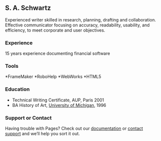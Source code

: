 ## S. A. Schwartz

Experienced writer skilled in research, planning, drafting and collaboration. Effective communicator focusing on accuracy, readability, usability, and efficiency, to meet corporate and user objectives.

### Experience

15 years experience documenting financial software

### Tools

*FrameMaker
*RoboHelp
*WebWorks
*HTML5

### Education

* Technical Writing Certificate, AUP, Paris 2001 
* BA History of Art, [University of Michigan](https://www.umich.edu/), 1996

### Support or Contact

Having trouble with Pages? Check out our [documentation](https://help.github.com/categories/github-pages-basics/) or [contact support](https://github.com/contact) and we’ll help you sort it out.
